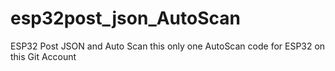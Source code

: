# esp32post_json_AutoScan
ESP32 Post JSON and Auto Scan this only one AutoScan code for ESP32 on this Git Account
